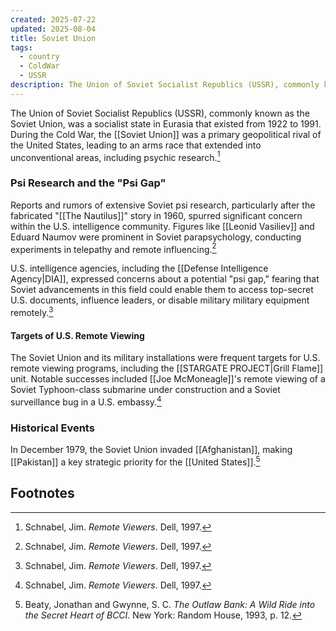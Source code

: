 ```yaml
---
created: 2025-07-22
updated: 2025-08-04
title: Soviet Union
tags:
  - country
  - ColdWar
  - USSR
description: The Union of Soviet Socialist Republics (USSR), commonly known as the Soviet Union, was a socialist state in Eurasia that existed from 1922 to 1991. It was a key player in the Cold War and was perceived by the U.S. as a leader in psi research.
---
```

The Union of Soviet Socialist Republics (USSR), commonly known as the Soviet Union, was a socialist state in Eurasia that existed from 1922 to 1991. During the Cold War, the [[Soviet Union]] was a primary geopolitical rival of the United States, leading to an arms race that extended into unconventional areas, including psychic research.[^1]

### Psi Research and the "Psi Gap"

Reports and rumors of extensive Soviet psi research, particularly after the fabricated "[[The Nautilus]]" story in 1960, spurred significant concern within the U.S. intelligence community. Figures like [[Leonid Vasiliev]] and Eduard Naumov were prominent in Soviet parapsychology, conducting experiments in telepathy and remote influencing.[^1]

U.S. intelligence agencies, including the [[Defense Intelligence Agency|DIA]], expressed concerns about a potential "psi gap," fearing that Soviet advancements in this field could enable them to access top-secret U.S. documents, influence leaders, or disable military military equipment remotely.[^1]

#### Targets of U.S. Remote Viewing

The Soviet Union and its military installations were frequent targets for U.S. remote viewing programs, including the [[STARGATE PROJECT|Grill Flame]] unit. Notable successes included [[Joe McMoneagle]]'s remote viewing of a Soviet Typhoon-class submarine under construction and a Soviet surveillance bug in a U.S. embassy.[^1]

### Historical Events

In December 1979, the Soviet Union invaded [[Afghanistan]], making [[Pakistan]] a key strategic priority for the [[United States]].[^2]

## Footnotes

[^1]: Schnabel, Jim. *Remote Viewers*. Dell, 1997.
[^2]: Beaty, Jonathan and Gwynne, S. C. *The Outlaw Bank: A Wild Ride into the Secret Heart of BCCI*. New York: Random House, 1993, p. 12.
